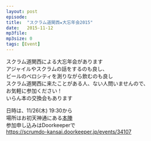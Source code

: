 ```yaml
---
layout: post
episode: 
title:  "スクラム道関西★大忘年会2015"
date:   2015-11-12
mp3file: 
mp3size: 0
tags: [Event]
---
```


スクラム道関西による大忘年会があります  
アジャイルやスクラムの話をするのも良し、  
ビールのベロシティを測りながら飲むのも良し  
スクラム道関西に来たことがある人、ない人問いませんので、  
お気軽に参加ください！  
いらん本の交換会もあります  

日時は、11/26(木) 19:30から  
場所はお初天神通にある[本陣](http://r.gnavi.co.jp/k603600/)  
参加申し込みはDoorkeeperで  
https://scrumdo-kansai.doorkeeper.jp/events/34107

